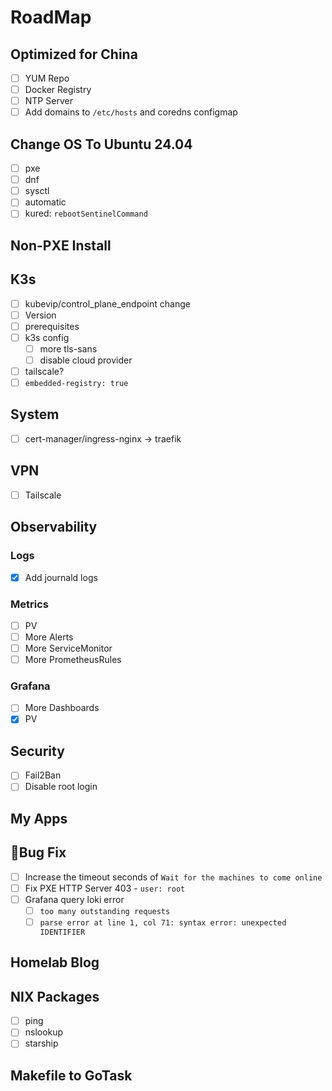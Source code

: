 # RoadMap

## Optimized for China

- [ ] YUM Repo
- [ ] Docker Registry
- [ ] NTP Server
- [ ] Add domains to `/etc/hosts` and coredns configmap

## Change OS To Ubuntu 24.04

- [ ] pxe
- [ ] dnf
- [ ] sysctl
- [ ] automatic
- [ ] kured: `rebootSentinelCommand`

## Non-PXE Install

## K3s

- [ ] kubevip/control_plane_endpoint change
- [ ] Version
- [ ] prerequisites
- [ ] k3s config
    - [ ] more tls-sans
    - [ ] disable cloud provider
- [ ] tailscale?
- [ ] `embedded-registry: true`

## System

- [ ] cert-manager/ingress-nginx -> traefik

## VPN

- [ ] Tailscale

## Observability

### Logs

- [x] Add journald logs

### Metrics

- [ ] PV
- [ ] More Alerts
- [ ] More ServiceMonitor
- [ ] More PrometheusRules

### Grafana

- [ ] More Dashboards
- [x] PV

## Security

- [ ] Fail2Ban
- [ ] Disable root login

## My Apps

## 🐛Bug Fix

- [ ] Increase the timeout seconds of `Wait for the machines to come online`
- [ ] Fix PXE HTTP Server 403 - `user: root`
- [ ] Grafana query loki error
    - [ ] `too many outstanding requests`
    - [ ] `parse error at line 1, col 71: syntax error: unexpected IDENTIFIER`

## Homelab Blog

## NIX Packages

- [ ] ping
- [ ] nslookup
- [ ] starship

## Makefile to GoTask
